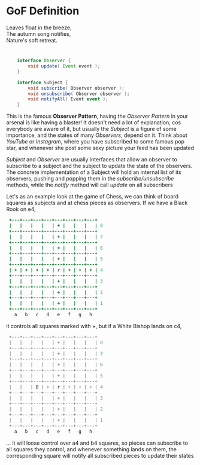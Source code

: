 # GoF Definition
Leaves float in the breeze,  
The autumn song notifies,  
Nature's soft retreat.  
#
```java
    interface Observer {
        void update( Event event );
    }
```
```c#
    interface Subject {
        void subscribe( Observer observer );
        void unsubscribe( Observer observer );
        void notifyAll( Event event );
    }
```
This is the famous **Observer Pattern**, having the *Observer
Pattern* in your arsenal is like having a blaster! It doesn't need
a lot of explanation, cos everybody are aware of it, but usually
the *Subject* is a figure of some importance, and the states of
many *Observers*, depend on it. Think about *YouTube* or *Instagram*,
where you have subscribed to some famous pop star, and whenever she
post some sexy picture your feed has been updated

*Subject* and *Observer* are usually interfaces that allow an
observer to subscribe to a subject and the subject to update the
state of the observers. The concrete implementation of a Subject
will hold an internal list of its observers, pushing and popping
them in the *subscribe/unsubscribe* methods, while the *notify*
method will call *update* on all subscribers

Let's as an example look at the game of Chess, we can think of board
squares as subjects and at chess pieces as observers. If we have a
Black Rook on e4,
```ruby
 +---+---+---+---+---+---+---+---+
 |   |   |   |   | + |   |   |   | 8
 +---+---+---+---+---+---+---+---+
 |   |   |   |   | + |   |   |   | 7 
 +---+---+---+---+---+---+---+---+
 |   |   |   |   | + |   |   |   | 6
 +---+---+---+---+---+---+---+---+
 |   |   |   |   | + |   |   |   | 5
 +---+---+---+---+---+---+---+---+
 | + | + | + | + | r | + | + | + | 4
 +---+---+---+---+---+---+---+---+
 |   |   |   |   | + |   |   |   | 3
 +---+---+---+---+---+---+---+---+
 |   |   |   |   | + |   |   |   | 2
 +---+---+---+---+---+---+---+---+
 |   |   |   |   | + |   |   |   | 1
 +---+---+---+---+---+---+---+---+
   a   b   c   d   e   f   g   h
 ```

it controls all squares marked with +, but if a White Bishop lands
on c4,

```c++
 +---+---+---+---+---+---+---+---+
 |   |   |   |   | + |   |   |   | 8
 +---+---+---+---+---+---+---+---+
 |   |   |   |   | + |   |   |   | 7 
 +---+---+---+---+---+---+---+---+
 |   |   |   |   | + |   |   |   | 6
 +---+---+---+---+---+---+---+---+
 |   |   |   |   | + |   |   |   | 5
 +---+---+---+---+---+---+---+---+
 |   |   | B | + | r | + | + | + | 4
 +---+---+---+---+---+---+---+---+
 |   |   |   |   | + |   |   |   | 3
 +---+---+---+---+---+---+---+---+
 |   |   |   |   | + |   |   |   | 2
 +---+---+---+---+---+---+---+---+
 |   |   |   |   | + |   |   |   | 1
 +---+---+---+---+---+---+---+---+
   a   b   c   d   e   f   g   h
 ```

... it will loose control over a4 and b4 squares, so pieces can
subscribe to all squares they control, and whenever something lands
on them, the corresponding square will notify all subscribed pieces
to update their states

